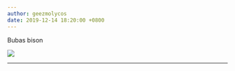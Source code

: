```yaml
---
author: geezmolycos
date: 2019-12-14 18:20:00 +0800
---
```


Bubas bison

![](/assets/images/qq-zone/2019-12-10-tom.gif)

---
